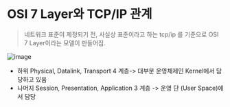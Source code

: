 #  OSI 7 Layer와 TCP/IP 관계
> 네트워크 표준이 제정되기 전, 사실상 표준이라고 하는 tcp/ip 를 기준으로 OSI 7 Layer이라는 모델이 만들어짐.

![image](https://user-images.githubusercontent.com/30613069/182477219-3ab212c8-45da-4dce-8cda-d7d99c28562e.png)
- 하위 Physical, Datalink, Transport 4 계층-> 대부분 운영체제인 Kernel에서 담당하고 있음
- 나머지 Session, Presentation, Application 3 계층 -> 운영 단 (User Space)에서 담당
